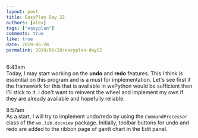 ```yaml
---
layout: post
title: EasyPlan Day 22
authors: [alex]
tags: ["easyplan"]
comments: true
like: true
date: 2019-06-28
permalink: 2019/06/28/easyplan-day22
---
```

6:43am  
Today, I may start working on the **undo** and **redo** features. This I think is essential on this program and is a must for implementation. Let's see first if the framework for this that is available in wxPython would be sufficient then I'll stick to it. I don't want to reinvent the wheel and implement my own if they are already available and hopefully reliable.

8:57am  
As a start, I will try to implement undo/redo by using the ```CommandProcessor``` class of the ```wx.lib.docview``` package. Initially, toolbar buttons for undo and redo are added to the ribbon page of gantt chart in the Edit panel.
